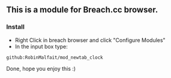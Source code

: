 ## This is a module for Breach.cc browser.

### Install

 - Right Click in breach browser and click "Configure Modules"
 - In the input box type:
  
  `github:RobinMalfait/mod_newtab_clock`
  
Done, hope you enjoy this :)
